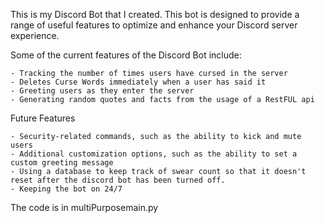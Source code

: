 This is my Discord Bot that I created. This bot is designed to provide a range of useful features to optimize and enhance your Discord server experience.

Some of the current features of the Discord Bot include:

    - Tracking the number of times users have cursed in the server
    - Deletes Curse Words immediately when a user has said it
    - Greeting users as they enter the server
    - Generating random quotes and facts from the usage of a RestFUL api

Future Features

    - Security-related commands, such as the ability to kick and mute users
    - Additional customization options, such as the ability to set a custom greeting message
    - Using a database to keep track of swear count so that it doesn't reset after the discord bot has been turned off.
    - Keeping the bot on 24/7


The code is in multiPurposemain.py
